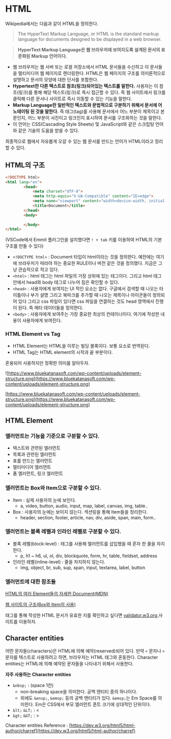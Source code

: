 # HTML

Wikipedia에서는 다음과 같이 HTML을 정의한다.

> The HyperText Markup Language, or HTML is the standard markup language for documents designed to be displayed in a web browser.
> 

> **HyperText Markup Language은 웹 브라우저에 보여지도록 설계된 문서의 표준화된 Markup 언어이다.** 
> 

- 웹 브라우저는 웹 서버 또는 로컬 저장소에서 HTML 문서들을 수신하고 이 문서들을 멀티미디어 웹 페이지로 렌더링한다. HTML은 웹 페이지의 구조를 의미론적으로 설명하고 문서의 모양에 대한 단서를 포함한다.
- **Hypertext란 다른 텍스트로 참조(링크)되어있는 텍스트를 말한다.** 사용자는 이 참조(링크)를 통해 해당 텍스트(링크)로 즉시 접근할 수 있다. 즉 웹 사이트에서 링크를 클릭해 다른 문서나 사이트로 즉시 이동할 수 있는 기능을 말한다.
- **Markup Language란 일반적인 텍스트와 문법적으로 구분하기 위해서 문서에 어노테이팅 된 것을 말한다.** 즉 태그(tag)를 사용해 문서에서 어느 부분이 제목이고 본문인지, 어느 부분이 사진이고 링크인지 표시하여 문서를 구조화하는 것을 말한다.
- 이 언어는 CSS(Cascading Style Sheets) 및 JavaScript와 같은 스크립팅 언어와 같은 기술의 도움을 받을 수 있다.

최종적으로 웹에서 자유롭게 오갈 수 있는 웹 문서를 만드는 언어가 HTML이라고 정리할 수 있다.

## HTML의 구조

```HTML
<!DOCTYPE html>
<html lang="en">
		<head>
		    <meta charset="UTF-8">
		    <meta http-equiv="X-UA-Compatible" content="IE=edge">
		    <meta name="viewport" content="width=device-width, initial-scale=1.0">
		    <title>Document</title>
		</head>
		<body>
		    
		</body>
</html>
```

(VSCode에서 Emmit 플러그인을 설치했다면 `! + tab` 키를 이용하여 HTML의 기본 구조를 만들 수 있다)

- `<!DOCTYPE html>` : Document 타입이 html이라는 것을 정의한다. 예전에는 여기에 브라우저가 따라야 하는 중요한 RULE이나 버전 같은 것을 정의했다. 지금은 그냥 관습적으로 적고 있다.
- `<html>` : html 태그는 html 파일의 가장 상위에 있는 테그이다. 그리고 html 태그 안에서 head와 body 태그로 나누어 짐은 확인할 수 있다.
- `<head>` : 사용자에게 보여지는 UI 적인 요소는 없다. 구글에서 검색할 때 나오는 타이틀이나 부가 설명 그리고 북마크를 추가할 때 나오는 제목이나 아이콘들이 정의되어 있다 그리고 css 파일이 있다면 css 파일을 연결하는 것도 head 영역에서 진행이 된다. 즉 메타 데이터들을 정의한다.
- `<body>` : 사용자에게 보여주는 가장 중요한 최상의 컨테이너이다. 여기에 작성한 내용이 사용자에게 보여진다.

### HTML Element vs Tag

- HTML Element는 HTML을 이루는 빌딩 블록이다. 보통 요소로 번역된다.
- HTML Tag는 HTML element의 시작과 끝 부분이다.

혼용되어 사용하지만 정확한 의미를 알아두자.

![https://www.bluekatanasoft.com/wp-content/uploads/element-structure.png](https://www.bluekatanasoft.com/wp-content/uploads/element-structure.png)

[https://www.bluekatanasoft.com/wp-content/uploads/element-structure.png](https://www.bluekatanasoft.com/wp-content/uploads/element-structure.png)

## HTML Element

### 엘러먼트는 기능을 기준으로 구분할 수 있다.

- 텍스트와 관련된 엘러먼트
- 목록과 관련된 엘러먼트
- 표를 만드는 엘러먼트
- 멀티미디어 엘러먼트
- 폼 엘러먼트, 링크 엘러먼트

### 엘러먼트는 Box와 Item으로 구분할 수 있다.

- Item : 실제 사용자의 눈에 보인다.
    - a, video, button, audio, input, map, label, canvas, img, table..
- Box : 사용자의 눈에는 보이지 않는다. 섹션링을 통해 Item들을 정리한다.
    - header, section, footer, article, nav, div, aside, span, main, form..

### 엘러먼트는 블록 레벨과 인라인 레벨로 구분할 수 있다.

- 블록 레벨(block-level) : 태그를 사용해 엘러먼트를 삽입했을 때 혼자 한 줄을 차지한다.
    - p, h1 ~ h6, ul, ol, div, blockquote, form, hr, table, fieldset, address
- 인라인 레벨(inline-level) : 줄을 차지하지 않는다.
    - img, object, br, sub, sup, span, input, textarea, label, button

### 엘러먼트에 대한 참조들

[HTML의 여러 Element들의 자세한 Document(MDN)](https://developer.mozilla.org/en-US/docs/Web/HTML/Element)

[웹 사이트의 구조(Box와 Item의 사용)](https://developer.mozilla.org/en-US/docs/Learn/HTML/Introduction_to_HTML/Document_and_website_structure)

태그를 통해 작성한 HTML 문서가 유효한 지를 확인하고 싶다면 [validator.w3.org ](https://validator.w3.org/)사이트를 이용하자.

## Character entities

어떤 문자들(characters)은 HTML에 의해 예약(reserved)되어 있다. 만약 `<` 문자나 `>` 문자를 텍스트로 사용하려고 하면, 브라우저는 HTML 태그와 혼동한다. Character entities는 HTML에 의해 예약된 문자들을 나타내기 위해서 사용한다.

**자주 사용하는 Character entities**

- `&nbsp;` : (space 1칸)
    - non-breaking space을 의미한다. 공백 엔티티 중의 하나이다.
    - 외에도 `&ensp;`, `&emsp;` 등의 공백 엔티티가 있다. `&emsp;`는 Em Space를 의미한다. Em은 CSS에서 부모 엘러먼트 폰트 크기에 상대적인 단위이다.
- `&lt;` `&LT;` : &lt;
- `&gt;` `&GT;` : &gt;

Character entities Reference : [https://dev.w3.org/html5/html-author/charref](https://dev.w3.org/html5/html-author/charref)
